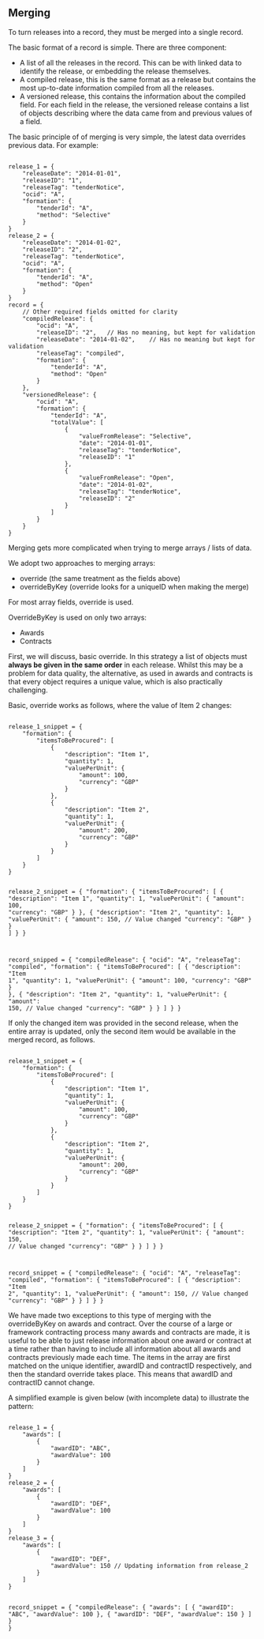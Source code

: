 ## Merging

To turn releases into a record, they must be merged into a single record.

The basic format of a record is simple. There are three component:

- A list of all the releases in the record. This can be with linked data to
  identify the release, or embedding the release themselves.
- A compiled release, this is the same format as a release but contains the
  most up-to-date information compiled from all the releases.
- A versioned release, this contains the information about the compiled field.
  For each field in the release, the versioned release contains a list of objects
  describing where the data came from and previous values of a field.

The basic principle of of merging is very simple, the latest data overrides
previous data.  For example:

<code>
release_1 = {
    "releaseDate": "2014-01-01",
    "releaseID": "1",
    "releaseTag": "tenderNotice",
    "ocid": "A",
    "formation": {
        "tenderId": "A",
        "method": "Selective"
    } 
}
release_2 = {
    "releaseDate": "2014-01-02",
    "releaseID": "2",
    "releaseTag": "tenderNotice",
    "ocid": "A",
    "formation": {
        "tenderId": "A",
        "method": "Open"
    } 
}
record = {
    // Other required fields omitted for clarity
    "compiledRelease": {
        "ocid": "A",
        "releaseID": "2",   // Has no meaning, but kept for validation
        "releaseDate": "2014-01-02",    // Has no meaning but kept for validation
        "releaseTag": "compiled",
        "formation": {
            "tenderId": "A",
            "method": "Open"
        } 
    },
    "versionedRelease": {
        "ocid": "A",
        "formation": {
            "tenderId": "A",
            "totalValue": [
                {
                    "valueFromRelease": "Selective",
                    "date": "2014-01-01",
                    "releaseTag": "tenderNotice",
                    "releaseID": "1"
                },
                {
                    "valueFromRelease": "Open",
                    "date": "2014-01-02",
                    "releaseTag": "tenderNotice",
                    "releaseID": "2"
                }
            ]
        }
    }
}
</code>

Merging gets more complicated when trying to merge arrays / lists of data.

We adopt two approaches to merging arrays:
- override (the same treatment as the fields above)
- overrideByKey (override looks for a uniqueID when making the merge)

For most array fields, override is used. 

OverrideByKey is used on only two arrays:

- Awards 
- Contracts

First, we will discuss, basic override. In this strategy a list of objects
must **always be given in the same order** in each release. Whilst this 
may be a problem for data quality, the alternative, as used in awards and contracts
is that every object requires a unique value, which is also practically challenging.

Basic, override works as follows, where the value of Item 2 changes:

<code>
release_1_snippet = {
    "formation": {
        "itemsToBeProcured": [
            {
                "description": "Item 1",
                "quantity": 1,
                "valuePerUnit": {
                    "amount": 100,
                    "currency": "GBP"
                }
            },
            {
                "description": "Item 2",
                "quantity": 1,
                "valuePerUnit": {
                    "amount": 200,
                    "currency": "GBP"
                }
            }
        ]
    }
}

release_2_snippet = {
    "formation": {
        "itemsToBeProcured": [
            {
                "description": "Item 1",
                "quantity": 1,
                "valuePerUnit": {
                    "amount": 100,
                    "currency": "GBP"
                }
            },
            {
                "description": "Item 2",
                "quantity": 1,
                "valuePerUnit": {
                    "amount": 150, // Value changed
                    "currency": "GBP"
                }
            }
        ]
    }
}

record_snipped = {
    "compiledRelease": {
        "ocid": "A",
        "releaseTag": "compiled",
        "formation": {
            "itemsToBeProcured": [
                {
                    "description": "Item 1",
                    "quantity": 1,
                    "valuePerUnit": {
                        "amount": 100,
                        "currency": "GBP"
                    }
                },
                {
                    "description": "Item 2",
                    "quantity": 1,
                    "valuePerUnit": {
                        "amount": 150, // Value changed
                        "currency": "GBP"
                    }
                }
            ]
        }
}
</code>

If only the changed item was provided in the second release, when the entire 
array is updated, only the second item would be available in
the merged record, as follows.

<code>
release_1_snippet = {
    "formation": {
        "itemsToBeProcured": [
            {
                "description": "Item 1",
                "quantity": 1,
                "valuePerUnit": {
                    "amount": 100,
                    "currency": "GBP"
                }
            },
            {
                "description": "Item 2",
                "quantity": 1,
                "valuePerUnit": {
                    "amount": 200,
                    "currency": "GBP"
                }
            }
        ]
    }
}

release_2_snippet = {
    "formation": {
        "itemsToBeProcured": [
            {
                "description": "Item 2",
                "quantity": 1,
                "valuePerUnit": {
                    "amount": 150, // Value changed
                    "currency": "GBP"
                }
            }
        ]
    }
}

record_snippet = {
    "compiledRelease": {
        "ocid": "A",
        "releaseTag": "compiled",
        "formation": {
            "itemsToBeProcured": [
                {
                    "description": "Item 2",
                    "quantity": 1,
                    "valuePerUnit": {
                        "amount": 150, // Value changed
                        "currency": "GBP"
                    }
                }
            ]
        }
}
</code>

We have made two exceptions to this type of merging with the overrideByKey on
awards and contract. Over the course of a large or framework contracting process
many awards and contracts are made, it is useful to be able to just release 
information about one award or contract at a time rather than having to 
include all information about all awards and contracts previously made each
time. The items in the array are first matched on the unique identifier, awardID 
and contractID respectively, and then the standard override takes place. This
means that awardID and contractID cannot change.

A simplified example is given below (with incomplete data) to illustrate the pattern:

<code>
release_1 = {
    "awards": [
        {
            "awardID": "ABC",
            "awardValue": 100
        }
    ]
}
release_2 = {
    "awards": [
        {
            "awardID": "DEF",
            "awardValue": 100
        }
    ]
}
release_3 = {
    "awards": [
        {
            "awardID": "DEF",  
            "awardValue": 150 // Updating information from release_2
        }
    ]
}

record_snippet = {
    "compiledRelease": {
        "awards": [
            {
                "awardID": "ABC",
                "awardValue": 100
            },
            {
                "awardID": "DEF",
                "awardValue": 150
            }
        ]
    }
}
</code>
